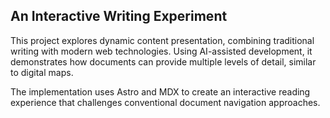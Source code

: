## An Interactive Writing Experiment

This project explores dynamic content presentation, combining traditional writing with modern web technologies. Using AI-assisted development, it demonstrates how documents can provide multiple levels of detail, similar to digital maps.

The implementation uses Astro and MDX to create an interactive reading experience that challenges conventional document navigation approaches.